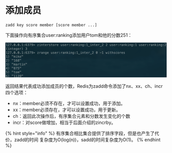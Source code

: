 # 添加成员

```text
zadd key score member [score member ...]
```

下面操作向有序集合user:ranking添加用户tom和他的分数251：

![](../../.gitbook/assets/image%20%2860%29.png)

返回结果代表成功添加成员的个数，Redis为zadd命令添加了nx、xx、ch、incr四个选项：

* nx：member必须不存在，才可以设置成功，用于添加。
* xx：member必须存在，才可以设置成功，用于更新。
* ch：返回此次操作后，有序集合元素和分数发生变化的个数
* incr：对score做增加，相当于后面介绍的zincrby。

{% hint style="info" %}
有序集合相比集合提供了排序字段，但是也产生了代价，zadd的时间 复杂度为O\(log\(n\)\)，sadd的时间复杂度为O\(1\)。
{% endhint %}

